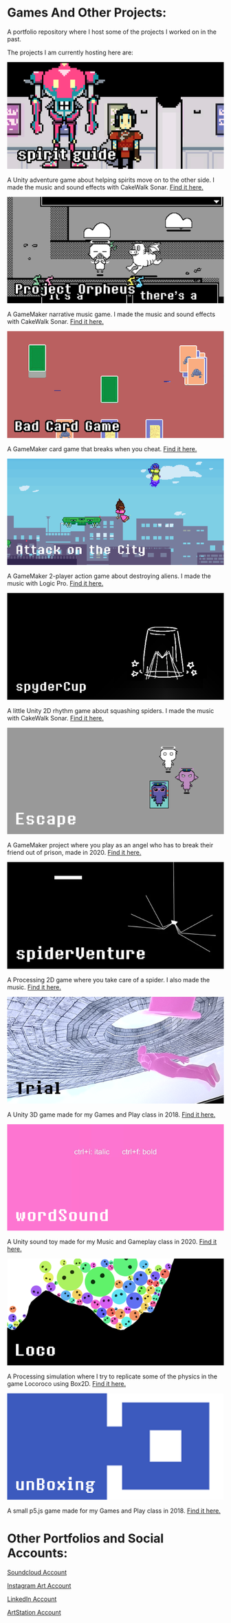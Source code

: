 # Games And Other Projects:

A portfolio repository where I host some of the projects I worked on in the past.

The projects I am currently hosting here are:



![](thumbnails/spiritGuideThumbnail.png)

A Unity adventure game about helping spirits move on to the other side. I made the music and sound effects with CakeWalk Sonar.
[Find it here.](https://hatimb00.itch.io/spirit-guide)




![](thumbnails/projectOrpheusThumbnail.png)

A GameMaker narrative music game. I made the music and sound effects with CakeWalk Sonar.
[Find it here.](/Project%20Orpheus)




![](thumbnails/badCardGameThumbnail.png)

A GameMaker card game that breaks when you cheat.
[Find it here.](/Bad%20Card%20Game)




![](thumbnails/attackOnTheCityThumbnail.png)

A GameMaker 2-player action game about destroying aliens. I made the music with Logic Pro.
[Find it here.](/Attack%20on%20the%20City)




![](thumbnails/spyderCupThumbnail.png)

A little Unity 2D rhythm game about squashing spiders. I made the music with CakeWalk Sonar.
[Find it here.](/spyderCup)




![](thumbnails/escapeThumbnail.png)

A GameMaker project where you play as an angel who has to break their friend out of prison, made in 2020.
[Find it here.](/Escape)




![](thumbnails/spiderVentureThumbnail.png)

A Processing 2D game where you take care of a spider. I also made the music.
[Find it here.](/spiderVenture)




![](thumbnails/trialThumbnail.png)

A Unity 3D game made for my Games and Play class in 2018.
[Find it here.](/Trial)




![](thumbnails/wordSoundThumbnail.png)

A Unity sound toy made for my Music and Gameplay class in 2020.
[Find it here.](/wordSound)




![](thumbnails/locoThumbnail.png)

A Processing simulation where I try to replicate some of the physics in the game Locoroco using Box2D.
[Find it here.](/Loco)




![](thumbnails/unBoxingThumbnail.png)

A small p5.js game made for my Games and Play class in 2018.
[Find it here.](/unBoxing)





# Other Portfolios and Social Accounts:

[Soundcloud Account](https://soundcloud.com/hatim-benhsain)

[Instagram Art Account](https://www.instagram.com/hatimb00/)

[LinkedIn Account](https://www.linkedin.com/in/hatim-benhsain-b7a426175/)

[ArtStation Account](https://www.artstation.com/hatimbenhsain)
